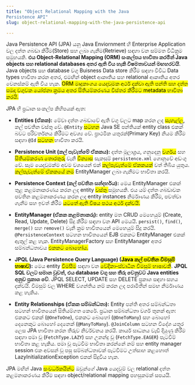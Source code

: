 ```yaml
---
title: "Object Relational Mapping with the Java
Persistence API"
slug: object-relational-mapping-with-the-java-persistence-api

---
```


Java Persistence API (JPA) යනු Java Enviornment හි Enterprise Application වල දත්ත ගබඩා කිරීම(Store) සහ ලබා ගැනීම(Retrieve) සඳහා වන සම්මත විධික්‍රම සමූහයකි. **එය Object-Relational Mapping (ORM) සංකල්පය භාවිතා කරමින් Java objects සහ relational databases අතර ඇති විය හැකි විෂමතාවයන් මඟහරවයි**. Java objects සහ database වගු Buisness Data store කිරීම සඳහා විවිධ Data types භාවිතා කරන අතර, එමඟින් object ආකෘතිය සහ relational ආකෘතිය අතර වෙනස්කම් ඇති විය හැක. <mark>ORM මෘදුකාංගය යෙදවුමක අර්ථ දක්වා ඇති පන්ති සහ දත්ත සමුදා වගුවක යෝජනා ක්‍රමය අතර සිතියම්කරණය විස්තර කිරීමට metadata භාවිතා කරයි.</mark>

JPA හි ප්‍රධාන සංකල්ප කිහිපයක් ඇත:

* **Entities (ඒකක):** මේවා දත්ත ගබඩාවේ ඇති වගු වලට map කරන ලද <mark>සැහැල්ලු</mark>, කල් පවතින වස්තු වේ. `@Entity` <mark>සටහන</mark> Java SE පන්තියක් entity class එකක් බවට පරිවර්තනය කිරීමට අවශ්‍ය වේ. ප්‍රාථමික යතුරක්(Primary Key) නියම කිරීම සඳහා `@Id` <mark>සටහන </mark> භාවිතා කරයි.
    
* **Persistence Unit (කල් පැවැත්මේ ඒකකය):** දත්ත මූලාශ්‍රය, ගනුදෙනු <mark>වර්ගය</mark> සහ <mark>සිතියම්කරණ තොරතුරු</mark> වැනි <mark>වින්‍යාස</mark> සැකසුම් `persistence.xml` ගොනුවේ අඩංගු වේ. සෑම යෙදවුමක්ම අවම වශයෙන් එක් <mark>කල්පැවැත්මේ ඒකකයක්</mark> වත් තිබිය යුතුය. <mark>කල්පැවැත්මේ ඒකකයේ නම</mark> EntityManager ලබා ගැනීමට භාවිතා කරයි.
    
* **Persistence Context (කල් පවතින සන්දර්භය):** මෙය EntityManager එකක් තුළ කළමනාකරණය කරන ලද entity <mark>වස්තු </mark> සමූහයකි. එය යම් දත්ත ගබඩාවක පවතින කළමනාකරණය කරන ලද entity instances නිර්මාණය කිරීම, පවත්වා ගැනීම සහ ඉවත් කිරීම <mark>යටතේ ඇති විෂය පථය අර්ථ දක්වයි.</mark>
    
* **EntityManager (ඒකක කළමනාකරු):** entity මත CRUD මෙහෙයුම් (Create, Read, Update, Delete) සිදු කිරීම සඳහා වන API මෙයයි. `persist()`, `find()`, `merge()` සහ `remove()` වැනි ක්‍රම භාවිතයෙන් මෙහෙයුම් සිදු කරයි. `@PersistenceContext` සටහන භාවිතයෙන් EJB එකකට EntityManager එකක් ඇතුල් කළ හැක. EntityManagerFactory සහ EntityManager අතර සම්බන්ධතාවය <mark>එකකට බොහෝය.</mark>
    
* **JPQL (Java Persistence Query Language) (<mark>Java කල් පවතින විමසුම් භාෂාව</mark>):** මෙය entity <mark>විමසීම</mark> සඳහා වන <mark>වේදිකා-ස්වාධීන විමසුම් භාෂාවකි</mark>. **JPQL SQL වලට සමාන වුවත්, එය database වගු සහ තීරු වෙනුවට Java entities අනුව ප්‍රකාශ වේ**. JPQL SELECT, UPDATE සහ DELETE ප්‍රකාශ සඳහා සහය දක්වයි. විමසුම් වල WHERE වගන්තිය නම් කරන ලද පරාමිතීන් සමඟ නිර්මාණය කළ හැකිය.
    
* **Entity Relationships (ඒකක සම්බන්ධතා):** Entity පන්ති අතර සම්බන්ධතා සටහන් භාවිතයෙන් සිතියම්ගත කෙරේ. ප්‍රධාන සම්බන්ධතා වර්ග තුනක් ඇත: එකකට එකක් (`@OneToOne`), එකකට බොහෝ (`@OneToMany`) සහ බොහෝ දෙනෙකුට බොහෝ දෙනෙක් (`@ManyToMany`). `@JoinColumn` සටහන විදේශ යතුර ලෙස JPA භාවිතා කරන තීරුව නිර්වචනය කරයි. කාර්ය සාධනය වැඩි දියුණු කිරීම සඳහා පමා වූ (`FetchType.LAZY`) සහ උනන්දු වූ (`FetchType.EAGER`) පැටවීම් භාවිතා කළ හැකිය. පමා වූ පැටවීම භාවිතා කරන්නේ නම් සහ entity manager session එක අවසන් වූ පසු සම්බන්ධතාවක් පැටවීමට උත්සාහ කළහොත් LazyInitializationException එකක් සිදුවිය හැක.
    

JPA මඟින් Java <mark>සංවර්ධකයින්ට</mark> ඔවුන්ගේ Java යෙදවුම් වල relational දත්ත කළමනාකරණය කිරීම සඳහා object/relational mapping පහසුකමක් සපයයි.